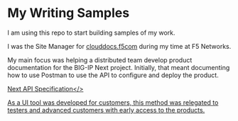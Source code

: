 # My Writing Samples
 I am using this repo to start building samples of my work.

 I was the Site Manager for <a href="https://clouddocs.f5.com" target="_blank">clouddocs.f5com</a> during my time at F5 Networks.

 My main focus was helping a distributed team develop product documentation for the BIG-IP Next project. 
 Initially, that meant documenting how to use Postman to use the API to configure and deploy the product. 

 <a href="https://clouddocs.f5.com/bigip-next/latest/api_docs.htm" target="_blank">Next API Specification</>
 
 As a UI tool was developed for customers, this method was relegated to testers and advanced customers with early access to the products. 
